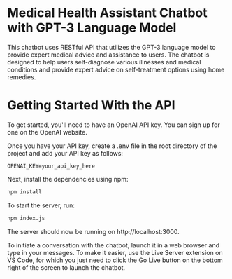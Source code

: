 # Medical Health Assistant Chatbot with GPT-3 Language Model
This chatbot uses RESTful API that utilizes the GPT-3 language model to provide expert medical advice and assistance to users. The chatbot is designed to help users self-diagnose various illnesses and medical conditions and provide expert advice on self-treatment options using home remedies.

# Getting Started With the API
To get started, you'll need to have an OpenAI API key. You can sign up for one on the OpenAI website.

Once you have your API key, create a .env file in the root directory of the project and add your API key as follows: 

``` 
OPENAI_KEY=your_api_key_here 
```

Next, install the dependencies using npm:

```bash
npm install
```

To start the server, run:

```bash
npm index.js
```

The server should now be running on http://localhost:3000.


To initiate a conversation with the chatbot, launch it in a web browser and type in your messages. To make it easier, use the Live Server extension on VS Code, for which you just need to click the Go Live button on the bottom right of the screen to launch the chatbot.

